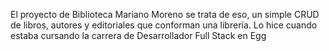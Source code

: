 El proyecto de Biblioteca Mariano Moreno se trata de eso, un simple CRUD de libros, autores y editoriales que conforman una librería. Lo hice cuando estaba cursando la carrera de Desarrollador Full Stack en Egg

